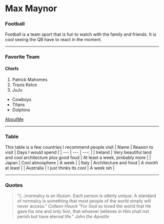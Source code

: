 # Max Maynor
### Football
Football is a team sport that is fun to watch with the family and friends. It is cool seeing the QB have to react in the moment.

---

### Favorite Team
#### Chiefs
1. Patrick Mahomes
2. Travis Kelce
3. JuJu
- Cowboys 
- Titans
- Dolphins

[AboutMe](AboutMe.md)

---

### Table
This table is a few countries I recommend people visit
| Name | Reason to visit | Days I would spend |
| --- | --- | ---: |
| Ireland | Very beautiful land and cool architecture plus good food | At least a week, probably more |
| Japan | Cool atmosphere | A week |
| Italy | Architecture and food | A month at least |
| Australia | I just thinks its cool | A week ish |

---

### Quotes
> "(...)normalcy is an illusion. Each person is utterly unique. A standard of normalcy is something that most people of the world simply will never access." *Colleen Houck*
> "For God so loved the world that He gave his one and only Son, that whoever believes in Him shall not perish but have eternal life." *John the Apostle*

